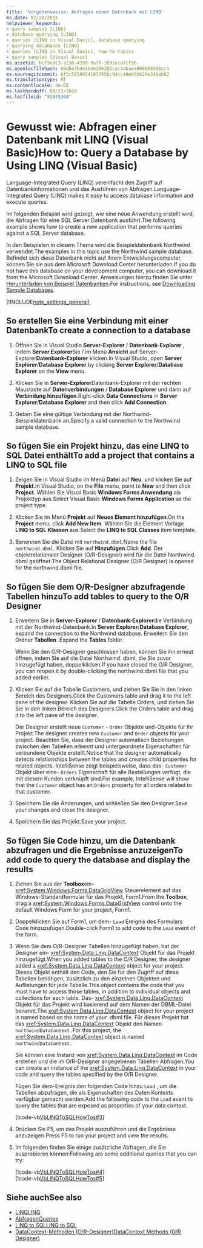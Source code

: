 ```yaml
---
title: 'Vorgehensweise: Abfragen einer Datenbank mit LINQ'
ms.date: 07/20/2015
helpviewer_keywords:
- query samples [LINQ]
- database querying [LINQ]
- queries [LINQ in Visual Basic], database querying
- querying databases [LINQ]
- queries [LINQ in Visual Basic], how-to topics
- query samples [Visual Basic]
ms.assetid: bcf5e9c3-a236-4399-9a7f-3991eca7cf56
ms.openlocfilehash: 60dbe3b4e164e266202cac4abaea009869d08cc4
ms.sourcegitcommit: bf5c5850654187705bc94cc40ebfb62fe346ab02
ms.translationtype: MT
ms.contentlocale: de-DE
ms.lasthandoff: 09/23/2020
ms.locfileid: "91075264"
---
```

# <a name="how-to-query-a-database-by-using-linq-visual-basic"></a><span data-ttu-id="de638-102">Gewusst wie: Abfragen einer Datenbank mit LINQ (Visual Basic)</span><span class="sxs-lookup"><span data-stu-id="de638-102">How to: Query a Database by Using LINQ (Visual Basic)</span></span>

<span data-ttu-id="de638-103">Language-Integrated Query (LINQ) vereinfacht den Zugriff auf Datenbankinformationen und das Ausführen von Abfragen.</span><span class="sxs-lookup"><span data-stu-id="de638-103">Language-Integrated Query (LINQ) makes it easy to access database information and execute queries.</span></span>  
  
 <span data-ttu-id="de638-104">Im folgenden Beispiel wird gezeigt, wie eine neue Anwendung erstellt wird, die Abfragen für eine SQL Server Datenbank ausführt.</span><span class="sxs-lookup"><span data-stu-id="de638-104">The following example shows how to create a new application that performs queries against a SQL Server database.</span></span>  
  
 <span data-ttu-id="de638-105">In den Beispielen in diesem Thema wird die Beispieldatenbank Northwind verwendet.</span><span class="sxs-lookup"><span data-stu-id="de638-105">The examples in this topic use the Northwind sample database.</span></span> <span data-ttu-id="de638-106">Befindet sich diese Datenbank nicht auf Ihrem Entwicklungscomputer, können Sie sie aus dem Microsoft Download Center herunterladen.</span><span class="sxs-lookup"><span data-stu-id="de638-106">If you do not have this database on your development computer, you can download it from the Microsoft Download Center.</span></span> <span data-ttu-id="de638-107">Anweisungen hierzu finden Sie unter [Herunterladen von Beispiel Datenbanken](../../../../framework/data/adonet/sql/linq/downloading-sample-databases.md).</span><span class="sxs-lookup"><span data-stu-id="de638-107">For instructions, see [Downloading Sample Databases](../../../../framework/data/adonet/sql/linq/downloading-sample-databases.md).</span></span>  
  
[!INCLUDE[note_settings_general](~/includes/note-settings-general-md.md)]  
  
## <a name="to-create-a-connection-to-a-database"></a><span data-ttu-id="de638-108">So erstellen Sie eine Verbindung mit einer Datenbank</span><span class="sxs-lookup"><span data-stu-id="de638-108">To create a connection to a database</span></span>  
  
1. <span data-ttu-id="de638-109">Öffnen Sie in Visual Studio **Server-Explorer** / **Datenbank-Explorer** , indem **Server Explorer**Sie / im Menü **Ansicht** auf Server-Explorer**Datenbank-Explorer** klicken.</span><span class="sxs-lookup"><span data-stu-id="de638-109">In Visual Studio, open **Server Explorer**/**Database Explorer** by clicking **Server Explorer**/**Database Explorer** on the **View** menu.</span></span>  
  
2. <span data-ttu-id="de638-110">Klicken Sie in **Server-Explorer**Datenbank-Explorer mit der rechten Maustaste auf **Datenverbindungen** / **Database Explorer** und dann auf **Verbindung hinzufügen**.</span><span class="sxs-lookup"><span data-stu-id="de638-110">Right-click **Data Connections** in **Server Explorer**/**Database Explorer** and then click **Add Connection**.</span></span>  
  
3. <span data-ttu-id="de638-111">Geben Sie eine gültige Verbindung mit der Northwind-Beispieldatenbank an.</span><span class="sxs-lookup"><span data-stu-id="de638-111">Specify a valid connection to the Northwind sample database.</span></span>  
  
## <a name="to-add-a-project-that-contains-a-linq-to-sql-file"></a><span data-ttu-id="de638-112">So fügen Sie ein Projekt hinzu, das eine LINQ to SQL Datei enthält</span><span class="sxs-lookup"><span data-stu-id="de638-112">To add a project that contains a LINQ to SQL file</span></span>  
  
1. <span data-ttu-id="de638-113">Zeigen Sie in Visual Studio im Menü **Datei** auf **Neu**, und klicken Sie auf **Projekt**.</span><span class="sxs-lookup"><span data-stu-id="de638-113">In Visual Studio, on the **File** menu, point to **New** and then click **Project**.</span></span> <span data-ttu-id="de638-114">Wählen Sie Visual Basic **Windows Forms Anwendung** als Projekttyp aus.</span><span class="sxs-lookup"><span data-stu-id="de638-114">Select Visual Basic **Windows Forms Application** as the project type.</span></span>  
  
2. <span data-ttu-id="de638-115">Klicken Sie im Menü **Projekt** auf **Neues Element hinzufügen**.</span><span class="sxs-lookup"><span data-stu-id="de638-115">On the **Project** menu, click **Add New Item**.</span></span> <span data-ttu-id="de638-116">Wählen Sie die Element Vorlage **LINQ to SQL Klassen** aus.</span><span class="sxs-lookup"><span data-stu-id="de638-116">Select the **LINQ to SQL Classes** item template.</span></span>  
  
3. <span data-ttu-id="de638-117">Benennen Sie die Datei mit `northwind.dbml`.</span><span class="sxs-lookup"><span data-stu-id="de638-117">Name the file `northwind.dbml`.</span></span> <span data-ttu-id="de638-118">Klicken Sie auf **Hinzufügen**.</span><span class="sxs-lookup"><span data-stu-id="de638-118">Click **Add**.</span></span> <span data-ttu-id="de638-119">Der objektrelationaler Designer (O/R-Designer) wird für die Datei Northwind. dbml geöffnet.</span><span class="sxs-lookup"><span data-stu-id="de638-119">The Object Relational Designer (O/R Designer) is opened for the northwind.dbml file.</span></span>  
  
## <a name="to-add-tables-to-query-to-the-or-designer"></a><span data-ttu-id="de638-120">So fügen Sie dem O/R-Designer abzufragende Tabellen hinzu</span><span class="sxs-lookup"><span data-stu-id="de638-120">To add tables to query to the O/R Designer</span></span>  
  
1. <span data-ttu-id="de638-121">Erweitern Sie in **Server-Explorer** / **Datenbank-Explorer**die Verbindung mit der Northwind-Datenbank.</span><span class="sxs-lookup"><span data-stu-id="de638-121">In **Server Explorer**/**Database Explorer**, expand the connection to the Northwind database.</span></span> <span data-ttu-id="de638-122">Erweitern Sie den Ordner **Tabellen** .</span><span class="sxs-lookup"><span data-stu-id="de638-122">Expand the **Tables** folder.</span></span>  
  
     <span data-ttu-id="de638-123">Wenn Sie den O/R-Designer geschlossen haben, können Sie ihn erneut öffnen, indem Sie auf die Datei Northwind. dbml, die Sie zuvor hinzugefügt haben, doppelklicken.</span><span class="sxs-lookup"><span data-stu-id="de638-123">If you have closed the O/R Designer, you can reopen it by double-clicking the northwind.dbml file that you added earlier.</span></span>  
  
2. <span data-ttu-id="de638-124">Klicken Sie auf die Tabelle Customers, und ziehen Sie Sie in den linken Bereich des Designers.</span><span class="sxs-lookup"><span data-stu-id="de638-124">Click the Customers table and drag it to the left pane of the designer.</span></span> <span data-ttu-id="de638-125">Klicken Sie auf die Tabelle Orders, und ziehen Sie Sie in den linken Bereich des Designers.</span><span class="sxs-lookup"><span data-stu-id="de638-125">Click the Orders table and drag it to the left pane of the designer.</span></span>  
  
     <span data-ttu-id="de638-126">Der Designer erstellt neue `Customer` - `Order` Objekte und-Objekte für Ihr Projekt.</span><span class="sxs-lookup"><span data-stu-id="de638-126">The designer creates new `Customer` and `Order` objects for your project.</span></span> <span data-ttu-id="de638-127">Beachten Sie, dass der Designer automatisch Beziehungen zwischen den Tabellen erkennt und untergeordnete Eigenschaften für verbundene Objekte erstellt.</span><span class="sxs-lookup"><span data-stu-id="de638-127">Notice that the designer automatically detects relationships between the tables and creates child properties for related objects.</span></span> <span data-ttu-id="de638-128">IntelliSense zeigt beispielsweise, dass das- `Customer` Objekt über eine- `Orders` Eigenschaft für alle Bestellungen verfügt, die mit diesem Kunden verknüpft sind.</span><span class="sxs-lookup"><span data-stu-id="de638-128">For example, IntelliSense will show that the `Customer` object has an `Orders` property for all orders related to that customer.</span></span>  
  
3. <span data-ttu-id="de638-129">Speichern Sie die Änderungen, und schließen Sie den Designer.</span><span class="sxs-lookup"><span data-stu-id="de638-129">Save your changes and close the designer.</span></span>  
  
4. <span data-ttu-id="de638-130">Speichern Sie das Projekt.</span><span class="sxs-lookup"><span data-stu-id="de638-130">Save your project.</span></span>  
  
## <a name="to-add-code-to-query-the-database-and-display-the-results"></a><span data-ttu-id="de638-131">So fügen Sie Code hinzu, um die Datenbank abzufragen und die Ergebnisse anzuzeigen</span><span class="sxs-lookup"><span data-stu-id="de638-131">To add code to query the database and display the results</span></span>  
  
1. <span data-ttu-id="de638-132">Ziehen Sie aus der **Toolbox**ein- <xref:System.Windows.Forms.DataGridView> Steuerelement auf das Windows-Standardformular für das Projekt, Form1.</span><span class="sxs-lookup"><span data-stu-id="de638-132">From the **Toolbox**, drag a <xref:System.Windows.Forms.DataGridView> control onto the default Windows Form for your project, Form1.</span></span>  
  
2. <span data-ttu-id="de638-133">Doppelklicken Sie auf Form1, um dem- `Load` Ereignis des Formulars Code hinzuzufügen.</span><span class="sxs-lookup"><span data-stu-id="de638-133">Double-click Form1 to add code to the `Load` event of the form.</span></span>  
  
3. <span data-ttu-id="de638-134">Wenn Sie dem O/R-Designer Tabellen hinzugefügt haben, hat der Designer ein- <xref:System.Data.Linq.DataContext> Objekt für das Projekt hinzugefügt.</span><span class="sxs-lookup"><span data-stu-id="de638-134">When you added tables to the O/R Designer, the designer added a <xref:System.Data.Linq.DataContext> object for your project.</span></span> <span data-ttu-id="de638-135">Dieses Objekt enthält den Code, den Sie für den Zugriff auf diese Tabellen benötigen, zusätzlich zu den einzelnen Objekten und Auflistungen für jede Tabelle.</span><span class="sxs-lookup"><span data-stu-id="de638-135">This object contains the code that you must have to access those tables, in addition to individual objects and collections for each table.</span></span> <span data-ttu-id="de638-136">Das- <xref:System.Data.Linq.DataContext> Objekt für das Projekt wird basierend auf dem Namen der DBML-Datei benannt.</span><span class="sxs-lookup"><span data-stu-id="de638-136">The <xref:System.Data.Linq.DataContext> object for your project is named based on the name of your .dbml file.</span></span> <span data-ttu-id="de638-137">Für dieses Projekt hat das <xref:System.Data.Linq.DataContext> Objekt den Namen `northwindDataContext` .</span><span class="sxs-lookup"><span data-stu-id="de638-137">For this project, the <xref:System.Data.Linq.DataContext> object is named `northwindDataContext`.</span></span>  
  
     <span data-ttu-id="de638-138">Sie können eine Instanz von <xref:System.Data.Linq.DataContext> im Code erstellen und die im O/R-Designer angegebenen Tabellen Abfragen.</span><span class="sxs-lookup"><span data-stu-id="de638-138">You can create an instance of the <xref:System.Data.Linq.DataContext> in your code and query the tables specified by the O/R Designer.</span></span>  
  
     <span data-ttu-id="de638-139">Fügen Sie dem-Ereignis den folgenden Code hinzu `Load` , um die Tabellen abzufragen, die als Eigenschaften des Daten Kontexts verfügbar gemacht werden.</span><span class="sxs-lookup"><span data-stu-id="de638-139">Add the following code to the `Load` event to query the tables that are exposed as properties of your data context.</span></span>  
  
     [!code-vb[VbLINQToSQLHowTos#3](~/samples/snippets/visualbasic/VS_Snippets_VBCSharp/VbLINQtoSQLHowTos/VB/Form2.vb#3)]  
  
4. <span data-ttu-id="de638-140">Drücken Sie F5, um das Projekt auszuführen und die Ergebnisse anzuzeigen.</span><span class="sxs-lookup"><span data-stu-id="de638-140">Press F5 to run your project and view the results.</span></span>  
  
5. <span data-ttu-id="de638-141">Im folgenden finden Sie einige zusätzliche Abfragen, die Sie ausprobieren können:</span><span class="sxs-lookup"><span data-stu-id="de638-141">Following are some additional queries that you can try:</span></span>  
  
     [!code-vb[VbLINQToSQLHowTos#4](~/samples/snippets/visualbasic/VS_Snippets_VBCSharp/VbLINQtoSQLHowTos/VB/Form2.vb#4)]  
    [!code-vb[VbLINQToSQLHowTos#5](~/samples/snippets/visualbasic/VS_Snippets_VBCSharp/VbLINQtoSQLHowTos/VB/Form2.vb#5)]  
  
## <a name="see-also"></a><span data-ttu-id="de638-142">Siehe auch</span><span class="sxs-lookup"><span data-stu-id="de638-142">See also</span></span>

- [<span data-ttu-id="de638-143">LINQ</span><span class="sxs-lookup"><span data-stu-id="de638-143">LINQ</span></span>](index.md)
- [<span data-ttu-id="de638-144">Abfragen</span><span class="sxs-lookup"><span data-stu-id="de638-144">Queries</span></span>](../../../language-reference/queries/index.md)
- [<span data-ttu-id="de638-145">LINQ to SQL</span><span class="sxs-lookup"><span data-stu-id="de638-145">LINQ to SQL</span></span>](../../../../framework/data/adonet/sql/linq/index.md)
- [<span data-ttu-id="de638-146">DataContext-Methoden (O/R-Designer)</span><span class="sxs-lookup"><span data-stu-id="de638-146">DataContext Methods (O/R Designer)</span></span>](/visualstudio/data-tools/datacontext-methods-o-r-designer)
